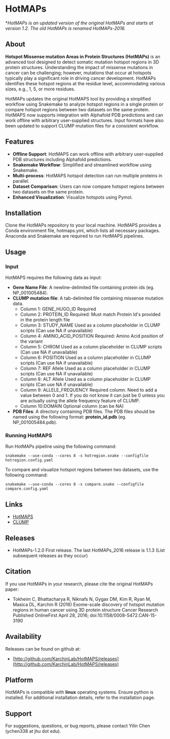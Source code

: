 # HotMAPs

**HotMAPs is an updated version of the original HotMAPs and starts at version 1.2. The old HotMAPs is renamed HotMAPs-2016.*

## About

**Hotspot Missense mutation Areas in Protein Structures (HotMAPs)** is an advanced tool designed to detect somatic mutation hotspot regions in 3D protein structures. Understanding the impact of missense mutations in cancer can be challenging; however, mutations that occur at hotspots typically play a significant role in driving cancer development. HotMAPs identifies these hotspot regions at the residue level, accommodating various sizes, e.g., 1, 5, or more residues. 

HotMAPs updates the original HotMAPS tool by providing a simplified workflow using Snakemake to analyze hotspot regions in a single protein or compare hotspot regions between two datasets on the same protein. HotMAPS now supports integration with Alphafold PDB predictions and can work offline with arbitrary user-supplied structures. Input formats have also been updated to support CLUMP mutation files for a consistent workflow.

## Features

* **Offline Support**: HotMAPS can work offline with arbitrary user-supplied PDB structures including Alphafold predictions.
* **Snakemake Workflow**: Simplified and streamlined workflow using Snakemake.
* **Multi-process**: HotMAPS hotspot detection can run multiple proteins in parallel.
* **Dataset Comparison**: Users can now compare hotspot regions between two datasets on the same protein.
* **Enhanced Visualization**: Visualize hotspots using Pymol.

## Installation

Clone the HotMAPs repository to your local machine. HotMAPS provides a Conda environment file, hotmaps.yml, which lists all necessary packages. Anaconda and Snakemake are required to run HotMAPS pipelines. 

## Usage
### Input
HotMAPS requires the following data as input:
* **Gene Name File**: A newline-delimited file containing protein ids (eg. NP_001005484).
* **CLUMP mutation file**: A tab-delimited file containing missense mutation data.
  * Column 1: GENE_HUGO_ID 	      Required
  * Column 2: PROTEIN_ID 	       Required: Must match Protein Id's provided in the protein length file
  * Column 3: STUDY_NAME 	       Used as a column placeholder in CLUMP scripts (Can use NA if unavailable)
  * Column 4: AMINO_ACID_POSITION  Required: Amino Acid position of the variant
  * Column 5: CHROM 	       Used as a column placeholder in CLUMP scripts (Can use NA if unavailable)
  * Column 6: POSITION 	       Used as a column placeholder in CLUMP scripts (Can use NA if unavailable)
  * Column 7: REF Allele	       Used as a column placeholder in CLUMP scripts (Can use NA if unavailable)
  * Column 8: ALT Allele	       Used as a column placeholder in CLUMP scripts (Can use NA if unavailable)
  * Column 9: ALLELE_FREQUENCY     Required column. Need to add a value between 0 and 1. If you do not know it can just be 0 unless you are actually using the allele frequency feature of CLUMP.
  * Column 10:DOMAIN	       Optional column (can be NA)
* **PDB Files**: A directory containing PDB files. The PDB files should be named using the following format: **protein_id.pdb** (eg. NP_001005484.pdb). 


### Running HotMAPS
Run HotMAPs pipeline using the following command:

```snakemake --use-conda --cores 8 -s hotregion.snake --configfile hotregion.config.yaml```

To compare and visualize hotspot regions between two datasets, use the following command:

```snakemake --use-conda --cores 8 -s compare.snake --configfile compare.config.yaml```

## Links

* [HotMAPS](https://github.com/KarchinLab/HotMAPS_2016)
* [CLUMP](https://github.com/KarchinLab/CLUMP)


## Releases

* HotMAPs-1.2.0 First release. The last HotMAPs_2016 release is 1.1.3 (List subsequent releases as they occur)

## Citation

If you use HotMAPs in your research, please cite the original HotMAPs paper:

* Tokheim C, Bhattacharya R, Niknafs N, Gygax DM, Kim R, Ryan M, Masica DL, Karchin R (2016) Exome-scale discovery of hotspot mutation regions in human cancer using 3D protein structure Cancer Research Published OnlineFirst April 28, 2016; doi:10.1158/0008-5472.CAN-15-3190
  
## Availability

Releases can be found on github at:

* [http://github.com/KarchinLab/HotMAPS/releases](http://github.com/KarchinLab/HotMAPS/releases)

## Platform

HotMAPs is compatible with **linux** operating systems. Ensure python is installed. For additional installation details, refer to the installation page.

## Support

For suggestions, questions, or bug reports, please contact Yilin Chen (ychen338 at jhu dot edu).
